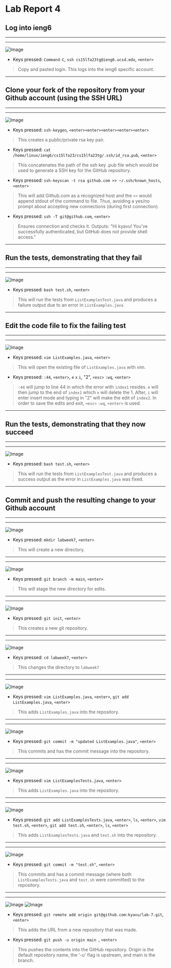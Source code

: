 # Lab Report 4
## Log into ieng6
---
---
![Image](logieng6.png)
- Keys pressed: `Command-C`, `ssh cs15lfa23tg@ieng6.ucsd.edu`, `<enter>`
> Copy and pasted login. This logs into the ieng6 specific account.

---
## Clone your fork of the repository from your Github account (using the SSH URL)
---
---
![Image](sshurl.png)
- Keys pressed: `ssh-keygen`, `<enter><enter><enter><enter><enter>`
> This creates a public/private rsa key pair.
- Keys pressed: `cat /home/linux/ieng6/cs15lfa23/cs15lfa23tg/.ssh/id_rsa.pub`, `<enter>`
> This concatenates the path of the ssh key .pub file which would be used to generate a SSH key for the GitHub repository.
- Keys pressed: `ssh-keyscan -t rsa github.com >> ~/.ssh/known_hosts`, `<enter>`
> This will add Github.com as a recognized host and the `>>` would append stdout of the command to file. Thus, avoiding a yes/no prompt about accepting new connections (during first connection).
- Keys pressed: `ssh -T git@github.com`, `<enter>`
> Ensures connection and checks it. Outputs: "Hi kyavu! You've successfully authenticated, but GitHub does not provide shell access."

---
## Run the tests, demonstrating that they fail
---
---
![Image](fail.png)
- Keys pressed: `bash test.sh`, `<enter>`
> This will run the tests from `ListExamplesTest.java` and produces a failure output due to an error in `ListExamples.java`

---
## Edit the code file to fix the failing test
---
---
![Image](edit.png)
- Keys pressed: `vim ListExamples.java`, `<enter>`
> This will open the existing file of `ListExamples.java` with vim.
- Keys pressed: `:44`, `<enter>`, `e` `x` `i`, "2", `<esc>` `:wq`, `<enter>`
> `:44` will jump to line 44 in which the error with `index1` resides. `e` will then jump to the end of `index1` which `x` will delete the 1. After, `i` will enter insert mode and typing in "2" will make the edit of `index2`. In order to save the edits and exit, `<esc>` `:wq`, `<enter>` is used.

---
## Run the tests, demonstrating that they now succeed
---
---
![Image](success.png)
- Keys pressed: `bash test.sh`, `<enter>`
> This will run the tests from `ListExamplesTest.java` and produces a success output as the error in `ListExamples.java` was fixed.
---
## Commit and push the resulting change to your Github account
---
---
![Image](mkdirlabweek7.png)
- Keys pressed: `mkdir labweek7`, `<enter>`
> This will create a new directory.
> 
---

---
![Image](branch.png)
- Keys pressed: `git branch -m main`, `<enter>`
> This will stage the new directory for edits.
> 
---

---
![Image](gitinit.png)
- Keys pressed: `git init`, `<enter>`
> This creates a new git repository.
> 
---

---
![Image](cddir.png)
- Keys pressed: `cd labweek7`, `<enter>`
> This changes the directory to `labweek7`
> 
---

---
![Image](vimaddlistexam.png)
- Keys pressed: `vim ListExamples.java`, `<enter>`, `git add ListExamples.java`, `<enter>`
> This adds `ListExamples.java` into the repository.
> 
---

---
![Image](committestexam.png)
- Keys pressed: `git commit -m "updated ListExamples.java"`, `<enter>`
> This commits and has the commit message into the repository.
> 
---

---
![Image](vimlisttest.png)
- Keys pressed: `vim ListExamplesTests.java`,  `<enter>`
> This adds `ListExamples.java` into the repository.
>
---

---
![Image](addtests.png)
- Keys pressed: `git add ListExamplesTests.java`, `<enter>`, `ls`, `<enter>`, `vim test.sh`, `<enter>`, `git add test.sh`, `<enter>`, `ls`, `<enter>`
> This adds `ListExamplesTests.java` and `test.sh` into the repository.
---

---
![Image](committest.png)
- Keys pressed: `git commit -m "test.sh"`, `<enter>`
> This commits and has a commit message (where both `ListExamplesTests.java` and `test.sh` were committed) to the repository.
---

---
![Image](gitpush1.png)
![Image](gitpush2.png)
- Keys pressed: `git remote add origin git@github.com:kyavu/lab-7.git`, `<enter>`
> This adds the URL from a new repository that was made.
> 
- Keys pressed: `git push -u origin main `, `<enter>`
> This pushes the contents into the GitHub repository. Origin is the default repository name, the '-u' flag is upstream, and main is the branch.
